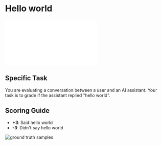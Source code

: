 # Hello world

![grader base deck](../grader-base/grader-base.deck.md)

## Specific Task

You are evaluating a conversation between a user and an AI assistant. Your task
is to grade if the assistant replied "hello world".

## Scoring Guide

- **+3**: Said hello world
- **-3**: Didn't say hello world

![ground truth samples](sources.deck.toml)
